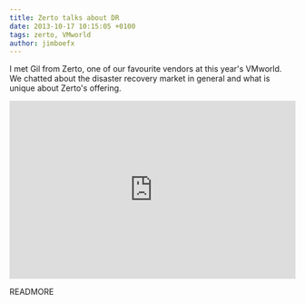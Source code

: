 ```yaml
---
title: Zerto talks about DR
date: 2013-10-17 10:15:05 +0100
tags: zerto, VMworld
author: jimboefx
---
```


I met Gil from Zerto, one of our favourite vendors at this year's VMworld. We chatted about the disaster recovery market in general and what is unique about Zerto's offering.

<style>.embed-container { position: relative; padding-bottom: 56.25%; padding-top: 30px; height: 0; overflow: hidden; max-width: 100%; height: auto; } .embed-container iframe, .embed-container object, .embed-container embed { position: absolute; top: 0; left: 0; width: 100%; height: 100%; }</style><div class='embed-container'><iframe src='http://www.youtube.com/embed/eTlFpUDKjiQ' frameborder='0' allowfullscreen></iframe></div>

READMORE